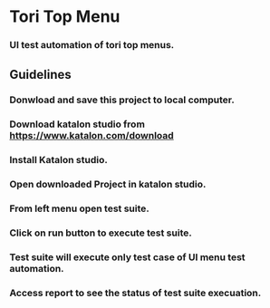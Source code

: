 # Tori Top Menu
### UI test automation of tori top menus.

## Guidelines

### Donwload and save this project to local computer.
### Download katalon studio from https://www.katalon.com/download
### Install Katalon studio.
### Open downloaded Project in katalon studio.
### From left menu open test suite.
### Click on run button to execute test suite.
### Test suite will execute only test case of UI menu test automation.
### Access report to see the status of test suite execuation.

